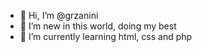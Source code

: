 - 👋 Hi, I’m @grzanini 
- 👀 I’m new in this world, doing my best
- 🌱 I’m currently learning html, css and php
